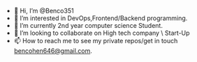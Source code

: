 - 👋 Hi, I’m @Benco351
- 👀 I’m interested in DevOps,Frontend/Backend programming.
- 🌱 I’m currently 2nd year computer science Student.
- 💞️ I’m looking to collaborate on High tech company \ Start-Up
- 📫 How to reach me to see my private repos/get in touch bencohen646@gmail.com.  

<!---
Benco351/Benco351 is a ✨ special ✨ repository because its `README.md` (this file) appears on your GitHub profile.
You can click the Preview link to take a look at your changes.
--->
